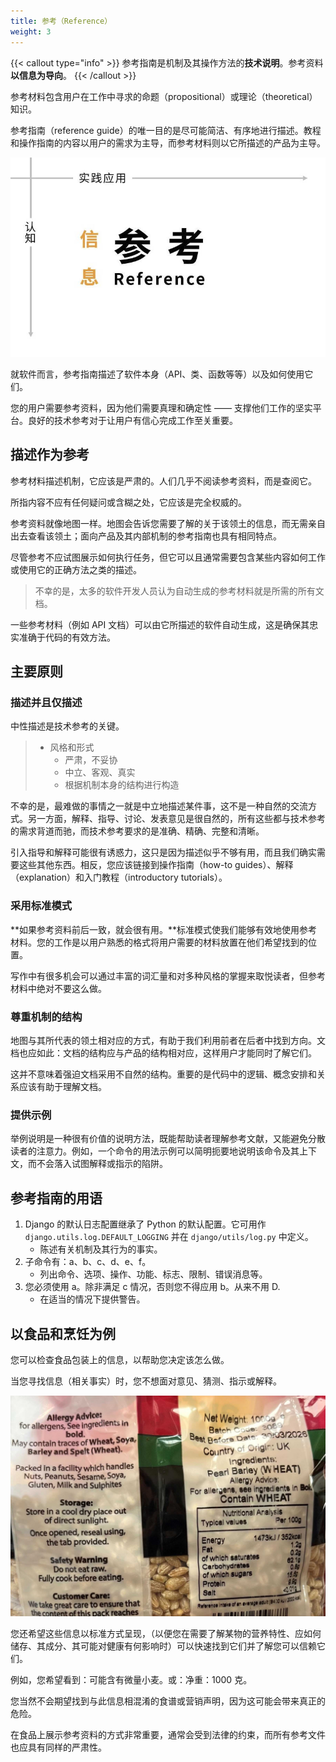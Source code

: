 ```yaml
---
title: 参考（Reference）
weight: 3
---
```


{{< callout type="info" >}}
参考指南是机制及其操作方法的**技术说明**。参考资料**以信息为导向**。
{{< /callout >}}

参考材料包含用户在工作中寻求的命题（propositional）或理论（theoretical）知识。

参考指南（reference guide）的唯一目的是尽可能简洁、有序地进行描述。教程和操作指南的内容以用户的需求为主导，而参考材料则以它所描述的产品为主导。

![](./diataxis_zh-CN_reference.jpg)

就软件而言，参考指南描述了软件本身（API、类、函数等等）以及如何使用它们。

您的用户需要参考资料，因为他们需要真理和确定性 —— 支撑他们工作的坚实平台。良好的技术参考对于让用户有信心完成工作至关重要。

## 描述作为参考

参考材料描述机制，它应该是严肃的。人们几乎不阅读参考资料，而是查阅它。

所指内容不应有任何疑问或含糊之处，它应该是完全权威的。

参考资料就像地图一样。地图会告诉您需要了解的关于该领土的信息，而无需亲自出去查看该领土；面向产品及其内部机制的参考指南也具有相同特点。

尽管参考不应试图展示如何执行任务，但它可以且通常需要包含某些内容如何工作或使用它的正确方法之类的描述。

> 不幸的是，太多的软件开发人员认为自动生成的参考材料就是所需的所有文档。

一些参考材料（例如 API 文档）可以由它所描述的软件自动生成，这是确保其忠实准确于代码的有效方法。

## 主要原则

### 描述并且仅描述

中性描述是技术参考的关键。

> * 风格和形式
>   * 严肃，不妥协
>   * 中立、客观、真实
>   * 根据机制本身的结构进行构造

不幸的是，最难做的事情之一就是中立地描述某件事，这不是一种自然的交流方式。另一方面，解释、指导、讨论、发表意见是很自然的，所有这些都与技术参考的需求背道而驰，而技术参考要求的是准确、精确、完整和清晰。

引入指导和解释可能很有诱惑力，这只是因为描述似乎不够有用，而且我们确实需要这些其他东西。相反，您应该链接到操作指南（how-to guides）、解释（explanation）和入门教程（introductory tutorials）。

### 采用标准模式

**如果参考资料前后一致，就会很有用。**标准模式使我们能够有效地使用参考材料。您的工作是以用户熟悉的格式将用户需要的材料放置在他们希望找到的位置。

写作中有很多机会可以通过丰富的词汇量和对多种风格的掌握来取悦读者，但参考材料中绝对不要这么做。

### 尊重机制的结构

地图与其所代表的领土相对应的方式，有助于我们利用前者在后者中找到方向。文档也应如此：文档的结构应与产品的结构相对应，这样用户才能同时了解它们。

这并不意味着强迫文档采用不自然的结构。重要的是代码中的逻辑、​​概念安排和关系应该有助于理解文档。

### 提供示例

举例说明是一种很有价值的说明方法，既能帮助读者理解参考文献，又能避免分散读者的注意力。例如，一个命令的用法示例可以简明扼要地说明该命令及其上下文，而不会落入试图解释或指示的陷阱。

## 参考指南的用语

1. Django 的默认日志配置继承了 Python 的默认配置。它可用作 `django.utils.log.DEFAULT_LOGGING` 并在 `django/utils/log.py` 中定义。
    * 陈述有关机制及其行为的事实。
2. 子命令有：a、b、c、d、e、f。
    * 列出命令、选项、操作、功能、标志、限制、错误消息等。
3. 您必须使用 a。除非满足 c 情况，否则您不得应用 b。从来不用 D.
    * 在适当的情况下提供警告。

## 以食品和烹饪为例

您可以检查食品包装上的信息，以帮助您决定该怎么做。

当您寻找信息（相关事实）时，您不想面对意见、猜测、指示或解释。

![](./wheat.jpg)

您还希望这些信息以标准方式呈现，（以便您在需要了解某物的营养特性、应如何储存、其成分、其可能对健康有何影响时）可以快速找到它们并了解您可以信赖它们。

例如，您希望看到：可能含有微量小麦。或：净重：1000 克。

您当然不会期望找到与此信息相混淆的食谱或营销声明，因为这可能会带来真正的危险。

在食品上展示参考资料的方式非常重要，通常会受到法律的约束，而所有参考文件也应具有同样的严肃性。

